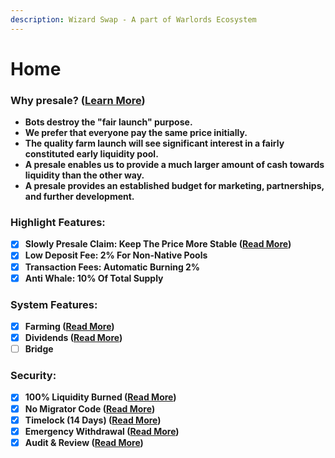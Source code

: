 ```yaml
---
description: Wizard Swap - A part of Warlords Ecosystem
---
```


# Home

### Why presale? ([Learn More](presale-informations/)) <a href="#harmonycougar-the-higher-the-better" id="harmonycougar-the-higher-the-better"></a>

* **Bots destroy the "fair launch" purpose.**
* **We prefer that everyone pay the same price initially.**
* **The quality farm launch will see significant interest in a fairly constituted early liquidity pool.**
* **A presale enables us to provide a much larger amount of cash towards liquidity than the other way.**
* **A presale provides an established budget for marketing, partnerships, and further development.**

### **Highlight Features:**

* [x] **Slowly Presale Claim: Keep The Price More Stable (**[**Read More**](presale-informations/claim-mechanism.md)**)**
* [x] **Low Deposit Fee: 2% For Non-Native Pools**
* [x] **Transaction Fees: Automatic Burning 2%**
* [x] **Anti Whale: 10% Of Total Supply**

### **System Features:**

* [x] **Farming (**[**Read More**](products/wizard-farming.md)**)**
* [x] **Dividends (**[**Read More**](products/wizard-dividends.md)**)**
* [ ] **Bridge**

### **Security:**&#x20;

* [x] **100% Liquidity Burned (**[**Read More**](tokenomic/contracts/burn-transactions.md)**)**
* [x] **No Migrator Code (**[**Read More**](security/no-migrator-code.md)**)**
* [x] **Timelock (14 Days) (**[**Read More**](security/timelock-14-days.md)**)**
* [x] **Emergency Withdrawal (**[**Read More**](security/emergency-withdraw.md)**)**
* [x] **Audit & Review (**[**Read More**](security/audits-and-reviews.md)**)**
